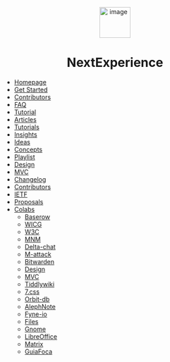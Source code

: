 <!-- docs/_sidebar.md -->

<p align="center">
 <img src="https://avatars.githubusercontent.com/u/123275718?s=200&v=4" alt="image" width="70px">
</p>

<h1 align="center">NextExperience</h5>

* [Homepage](/README.md)
* [Get Started](get-started/README.md)
* [Contributors](contributors/README.md)
* [FAQ](api/README.md)
* [Tutorial](/faq/README.md)
* [Articles](/license/README.md)
* [Tutorials](screenshots/README.md)
* [Insights](settings/README.md)
* [Ideas](settings/README.md)
* [Concepts](settings/README.md)
* [Playlist](settings/README.md)
* [Design](settings/README.md)
* [MVC](settings/README.md)
* [Changelog](settings/README.md)
* [Contributors](settings/README.md) 
* [IETF](settings/README.md) 
* [Proposals](settings/README.md)
* [Colabs](settings/README.md)
   * [Baserow](api/README.md)
   * [WICG](/faq/README.md)
   * [W3C](/license/README.md)
   * [MNM](screenshots/README.md)
   * [Delta-chat](settings/README.md)
   * [M-attack](settings/README.md)
   * [Bitwarden](settings/README.md)
   * [Design](settings/README.md)
   * [MVC](settings/README.md)
   * [Tiddlywiki](settings/README.md)
   * [7.css](settings/README.md)
   * [Orbit-db](settings/README.md)
   * [AlephNote](settings/README.md)
   * [Fyne-io](settings/README.md)
   * [Files](settings/README.md)
   * [Gnome](settings/README.md)
   * [LibreOffice](settings/README.md)
   * [Matrix](settings/README.md)
   * [GuiaFoca](settings/README.md)
